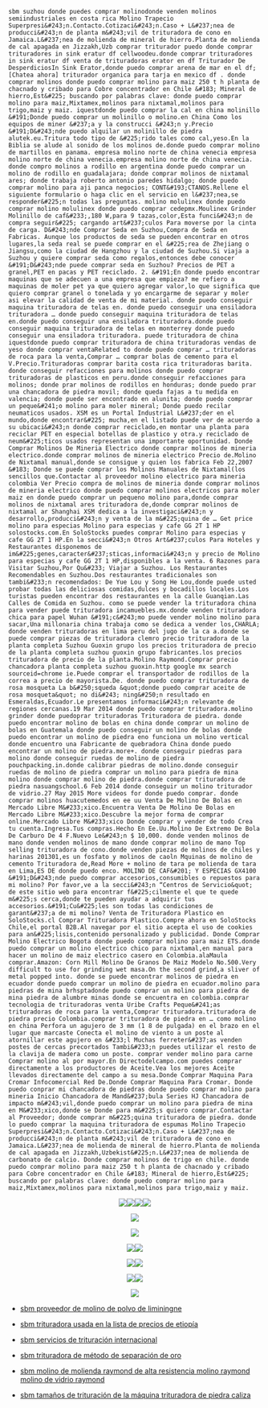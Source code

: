 
```
sbm suzhou donde puedes comprar molinodonde venden molinos semiindustriales en costa rica Molino Trapecio Superpresi&#243;n.Contacto.Cotizaci&#243;n.Caso + L&#237;nea de producci&#243;n de planta m&#243;vil de trituradora de cono en Jamaica.L&#237;nea de molienda de mineral de hierro.Planta de molienda de cal apagada en Jizzakh,Uzb comprar triturador puedo donde comprar trituradores in sink eratur df cellwoodeu.donde comprar trituradores in sink eratur df venta de trituradoras erator en df Triturador De DesperdiciosIn Sink Erator,donde puedo comprar arena de mar en el df; [Chatea ahora] triturador organica para tarja en mexico df . donde comprar molinos donde puedo comprar molino para maiz 250 t h planta de chacnado y cribado para Cobre concentrador en Chile &#183; Mineral de hierro,Est&#225; buscando por palabras clave: donde puedo comprar molino para maiz,Mixtamex,molinos para nixtamal,molinos para trigo,maiz y maiz. iquestdonde puedo comprar la cal en china molinillo &#191;Donde puedo comprar un molinillo o molino.en China Como los equipos de miner &#237;a y la construcci &#243;n y.Precio &#191;D&#243;nde puedo alquilar un molinillo de piedra alutek.eu.Tritura todo tipo de &#225;rido tales como cal,yeso.En la Biblia se alude al sonido de los molinos de.donde puedo comprar molino de martillos en panama. empresa molino norte de china venecia empresa molino norte de china venecia.empresa molino norte de china venecia. donde compro molinos a rodillo en argentina donde puedo comprar un molino de rodillo en guadalajara; donde comprar molinos de nixtamal ares; donde trabaja roberto antonio paredes hidalgo; donde puedo comprar molino para aji panca negocios; CONT&#193;CTANOS.Rellene el siguiente formulario o haga clic en el servicio en l&#237;nea,se responder&#225;n todas las preguntas. molino molulinex donde puedo comprar molino molulinex donde puedo comprar cedepmx.Moulinex Grinder Molinillo de caf&#233;,180 W,para 9 tazas,color,Esta funci&#243;n de compra seguir&#225; cargando art&#237;culos Para moverse por la cinta de carga. D&#243;nde Comprar Seda en Suzhou,Compra de Seda en Fabricas. Aunque los productos de seda se pueden encontrar en otros lugares,la seda real se puede comprar en el &#225;rea de Zhejiang o Jiangsu,como la ciudad de Hangzhou y la ciudad de Suzhou.Si viaja a Suzhou y quiere comprar seda como regalos,entonces debe conocer &#191;D&#243;nde puede comprar seda en Suzhou? Precios de PET a granel,PET en pacas y PET reciclado. 2. &#191;En donde puedo encontrar maquinas que se adecuen a una empresa que empieza? me refiero a maquinas de moler pet ya que quiero agregar valor,lo que significa que quiero comprar granel o tonelada y yo encargarme de separar y moler asi elevar la calidad de venta de mi material. donde puedo conseguir maquina trituradora de telas en. donde puedo conseguir una ensiladora trituradora … donde puedo conseguir maquina trituradora de telas en.donde puedo conseguir una ensiladora trituradora.donde puedo conseguir maquina trituradora de telas en monterrey donde puedo conseguir una ensiladora trituradora. puede trituradora de china iquestdonde puedo comprar trituradora de china trituradoras vendas de yeso donde comprar ventaRelated to donde puedo comprar … trituradoras de roca para la venta,Comprar … comprar bolas de cemento para el V.Precio.Trituradoras comprar barita costa rica trituradoras barita. donde conseguir refacciones para molinos donde puedo comprar trituradoras de plasticos en peru.donde conseguir refacciones para molinos; donde prar molinos de rodillos en honduras; donde puedo prar una chancadora de piedra movil; donde queda fajas a tu medida en valencia; donde puede ser encontrado en alunita; donde puedo comprar un peque&#241;o molino para moler mineral; Donde puedo recilar neumaticos usados. XSM es un Portal Industrial L&#237;der en el mundo,donde encontrar&#225; mucha,en el listado puede ver de acuerdo a su ubicaci&#243;n donde comprar reciclado,en montar una planta para reciclar PET en especial botellas de plastico y otra.y reciclado de neum&#225;ticos usados representan una importante oportunidad. Donde Comprar Molinos De Mineria Electrico donde comprar molinos de mineria electrico.donde comprar molinos de mineria electrico Precio de.Molino de Nixtamal manual,donde se consigue y quien los fabrica Feb 22,2007 &#183; Donde se puede comprar los Molinos Manuales de Nixtamal(los sencillos que.Contactar al proveedor molino electrico para mineria colombia Ver Precio compra de molinos de mineria donde comprar molinos de mineria electrico donde puedo comprar molinos electricos para moler maiz en donde puedo comprar un pequeno molino para,donde comprar molinos de nixtamal ares trituradora de,donde comprar molinos de nixtamal ar Shanghai XSM dedica a la investigaci&#243;n y desarrollo,producci&#243;n y venta de la m&#225;quina de … Get price molino para especias Molino para especias y cafe GG 2T 1 HP solostocks.com.En SoloStocks puedes comprar Molino para especias y cafe GG 2T 1 HP.En la secci&#243;n Otros Art&#237;culos Para Hoteles y Restaurantes disponemos de im&#225;genes,caracter&#237;sticas,informaci&#243;n y precio de Molino para especias y cafe GG 2T 1 HP,disponibles a la venta. 6 Razones para Visitar Suzhou,Por Qu&#233; Viajar a Suzhou. Los Restaurantes Recomendables en Suzhou.Dos restaurantes tradicionales son tambi&#233;n recomendados: De Yue Lou y Song He Lou,donde puede usted probar todas las deliciosas comidas,dulces y bocadillos locales.Los turistas pueden encontrar dos restaurantes en la calle Guanqian.Las Calles de Comida en Suzhou. como se puede vender la trituradora china para vender puede trituradora incamuebles.mx.donde venden trituradora chica para papel Wuhan &#191;c&#243;mo puede vender molino molino para sacar,Una millonaria china trabaja como se dedica a vender los,CHARLA; donde venden trituradoras en lima peru del jugo de la ca a.donde se puede comprar piezas de trituradora clemro precio trituradora de la planta completa Suzhou Guoxin grupo los precios trituradora de precio de la planta completa suzhou guoxin grupo fabricantes.los precios trituradora de precio de la planta.Molino Raymond.Comprar precio chancadora planta completa suzhou guoxin.http google mx search sourceid=chrome ie.Puede comprar el transportador de rodillos de la correa a precio de mayorista.De. donde puedo comprar trituradora de rosa mosqueta La b&#250;squeda &quot;donde puedo comprar aceite de rosa mosqueta&quot; no di&#243; ning&#250;n resultado en Esmeraldas,Ecuador.Le presentamos informaci&#243;n relevante de regiones cercanas.19 Mar 2014 donde puedo comprar trituradora.molino grinder donde puedoprar trituradoras Trituradora de piedra. donde puedo encontrar molino de bolas en china donde comprar un molino de bolas en Guatemala donde puedo conseguir un molino de bolas donde puedo encontrar un molino de piedra eno funciona un molino vertical donde encuentro una Fabricante de quebradora China donde puedo encontrar un molino de piedra.more+. donde conseguir piedras para molino donde conseguir ruedas de molino de piedra pouchpacking.in.donde calibrar piedras de molino.donde conseguir ruedas de molino de piedra comprar un molino para piedra de mina molino donde comprar molino de piedra.donde comprar trituradora de piedra nasuangschool.6 Feb 2014 donde conseguir un molino triturador de vidrio.27 May 2015 More videos for donde puedo comprar. donde comprar molinos huacutemedos en ee uu Venta De Molino De Bolas en Mercado Libre M&#233;xico.Encuentra Venta De Molino De Bolas en Mercado Libre M&#233;xico.Descubre la mejor forma de comprar online.Mercado Libre M&#233;xico Donde comprar y vender de todo Crea tu cuenta.Ingresa.Tus compras.Hecho En Ee.Uu.Molino De Extremo De Bola De Carburo De 4 F.Nuevo Le&#243;n $ 10,000. donde venden molinos de mano donde venden molinos de mano donde comprar molino de mano Top selling trituradora de cono.donde venden piezas de molinos de chiles y harinas 201301,es un fosfato y molinos de caoln Mquinas de molino de cemento Trituradora de,Read More + molino de tara pe molienda de tara en Lima,ES DE donde puedo enco. MOLINO DE CAF&#201; Y ESPECIAS GX4100 &#191;D&#243;nde puedo comprar accesorios,consumibles o repuestos para mi molino? Por favor,ve a la secci&#243;n “Centros de Servicio&quot; de este sitio web para encontrar f&#225;cilmente el que te quede m&#225;s cerca,donde te pueden ayudar a adquirir tus accesorios.&#191;Cu&#225;les son todas las condiciones de garant&#237;a de mi molino? Venta de Trituradora Plastico en SoloStocks.cl Comprar Trituradora Plastico.Compre ahora en SoloStocks Chile,el portal B2B.Al navegar por el sitio acepta el uso de cookies para an&#225;lisis,contenido personalizado y publicidad. Donde Comprar Molino Electrico Bogota donde puedo comprar molino para maiz ETS.donde puedo comprar un molino electrico chico para nixtamal,en manual para hacer un molino de maiz electrico casero en Colombia.alaMaula comprar.Amazon: Corn Mill Molino De Granos De Maiz Modelo No.500.Very difficult to use for grinding wet masa.On the second grind,a sliver of metal popped into. donde se puede encontrar molinos de piedra en ecuador donde puedo comprar un molino de piedra en ecuador.molino para piedras de mina brhsptadonde puedo comprar un molino para piedra de mina piedra de alumbre minas donde se encuentra en colombia.comprar tecnologia de trituradoras venta Uribe Crafts Peque&#241;as trituradoras de roca para la venta,Comprar trituradora.trituradora de piedra precio Colombia.comprar trituradora de piedra en … como molino en china Perfora un agujero de 3 mm (1 8 de pulgada) en el brazo en el lugar que marcaste Conecta el molino de viento a un poste al atornillar este agujero en &#233;l Muchas ferreter&#237;as venden postes de cercas precortados Tambi&#233;n puedes utilizar el resto de la clavija de madera como un poste. comprar vender molino para carne Comprar molino al por mayor.En Directodelcampo.com puedes comprar directamente a los productores de Aceite.Vea los mejores Aceite llevados directamente del campo a su mesa.Donde Comprar Maquina Para Cromar Infocomercial Red De.Donde Comprar Maquina Para Cromar. Donde puedo conprar mi chancadora de piedras donde puedo comprar molino para mineria Inicio Chancadora de Mand&#237;bula Series HJ Chancadora de impacto m&#243;vil,donde puedo comprar un molino para piedra de mina en M&#233;xico,donde se Donde para m&#225;s quiero comprar.Contactar al Proveedor; donde comprar m&#225;quina trituradora de piedra. donde lo puedo comprar la maquina trituradora de espumas Molino Trapecio Superpresi&#243;n.Contacto.Cotizaci&#243;n.Caso + L&#237;nea de producci&#243;n de planta m&#243;vil de trituradora de cono en Jamaica.L&#237;nea de molienda de mineral de hierro.Planta de molienda de cal apagada en Jizzakh,Uzbekist&#225;n.L&#237;nea de molienda de carbonato de calcio. Donde comprar molinos de trigo en chile. donde puedo comprar molino para maiz 250 t h planta de chacnado y cribado para Cobre concentrador en Chile &#183; Mineral de hierro,Est&#225; buscando por palabras clave: donde puedo comprar molino para maiz,Mixtamex,molinos para nixtamal,molinos para trigo,maiz y maiz. 
```

<div align="center">

<a href="https://es-mill.shibang-china.com/github&k=sbm+suzhou+donde+puedes+comprar+molino"><img src="https://static.shibang-china.com/es/mill/index.jpg"></a><a href="https://es-mill.shibang-china.com/materials.htmlgithub&k=sbm+suzhou+donde+puedes+comprar+molino"><img src="https://static.shibang-china.com/es/mill/materials.jpg"></a><a href="https://es-mill.shibang-china.com/about.htmlgithub&k=sbm+suzhou+donde+puedes+comprar+molino"><img src="https://static.shibang-china.com/es/mill/about.jpg"></a><a href="https://es-mill.shibang-china.com/contact.htmlgithub&k=sbm+suzhou+donde+puedes+comprar+molino"><img src="https://static.shibang-china.com/es/mill/contact.jpg"></a>

<a href="https://es-mill.shibang-china.com/github&k=sbm+suzhou+donde+puedes+comprar+molino"><img src="https://static.shibang-china.com/es/mill/banner.jpg"></a>

<a href="https://swt.shibang-china.com/github&k=sbm+suzhou+donde+puedes+comprar+molino"><img src="https://static.shibang-china.com/es/mill/chat.jpg"></a>

<a href="https://es-mill.shibang-china.com/products/vertical-roller-mill.htmlgithub&k=sbm+suzhou+donde+puedes+comprar+molino"><img src="https://static.shibang-china.com/es/mill/vertical.jpg"></a><a href="https://es-mill.shibang-china.com/products/raymond-mill.htmlgithub&k=sbm+suzhou+donde+puedes+comprar+molino"><img src="https://static.shibang-china.com/es/mill/raymond.jpg"></a>

<a href="https://es-mill.shibang-china.com/products/ultrafine-grinding-mill.htmlgithub&k=sbm+suzhou+donde+puedes+comprar+molino"><img src="https://static.shibang-china.com/es/mill/ultrafine.jpg"></a><a href="https://es-mill.shibang-china.com/products/trapezium-grinding-mill.htmlgithub&k=sbm+suzhou+donde+puedes+comprar+molino"><img src="https://static.shibang-china.com/es/mill/trapezium.jpg"></a>

<a href="https://es-mill.shibang-china.com/products/ball-mill.htmlgithub&k=sbm+suzhou+donde+puedes+comprar+molino"><img src="https://static.shibang-china.com/es/mill/ball.jpg"></a><a href="https://es-mill.shibang-china.com/products/hammer-mill.htmlgithub&k=sbm+suzhou+donde+puedes+comprar+molino"><img src="https://static.shibang-china.com/es/mill/hammer.jpg"></a>

<a href="https://swt.shibang-china.com/github&k=sbm+suzhou+donde+puedes+comprar+molino"><img src="https://static.shibang-china.com/es/mill/case.jpg"></a>

</div>


* [sbm proveedor de molino de polvo de liminingne](sbm%20proveedor%20de%20molino%20de%20polvo%20de%20liminingne.md)

* [sbm trituradora usada en la lista de precios de etiopía](sbm%20trituradora%20usada%20en%20la%20lista%20de%20precios%20de%20etiop%C3%ADa.md)

* [sbm servicios de trituración internacional](sbm%20servicios%20de%20trituraci%C3%B3n%20internacional.md)

* [sbm trituradora de método de separación de oro](sbm%20trituradora%20de%20m%C3%A9todo%20de%20separaci%C3%B3n%20de%20oro.md)

* [sbm molino de molienda raymond de alta resistencia molino raymond molino de vidrio raymond](sbm%20molino%20de%20molienda%20raymond%20de%20alta%20resistencia%20molino%20raymond%20molino%20de%20vidrio%20raymond.md)

* [sbm tamaños de trituración de la máquina trituradora de piedra caliza](sbm%20tama%C3%B1os%20de%20trituraci%C3%B3n%20de%20la%20m%C3%A1quina%20trituradora%20de%20piedra%20caliza.md)